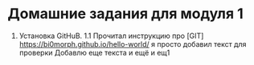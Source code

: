 # Домашние задания для модуля 1
1. Установка GitHuB.
1.1 Прочитал инструкцию про [GIT] https://bi0morph.github.io/hello-world/
я просто добавил текст для проверки 
Добавлю еще текста 
и ещё и ещ1 